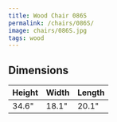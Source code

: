 ```yaml
---
title: Wood Chair 086S
permalink: /chairs/086S/
image: chairs/086S.jpg
tags: wood
---
```



## Dimensions

Height | Width | Length
-------|-------|-------
34.6"  | 18.1" | 20.1"